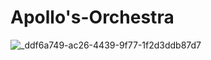 # Apollo's-Orchestra

![_ddf6a749-ac26-4439-9f77-1f2d3ddb87d7](https://github.com/user-attachments/assets/a06efd99-327f-4cc3-8da5-7b2b6a4ea683)
